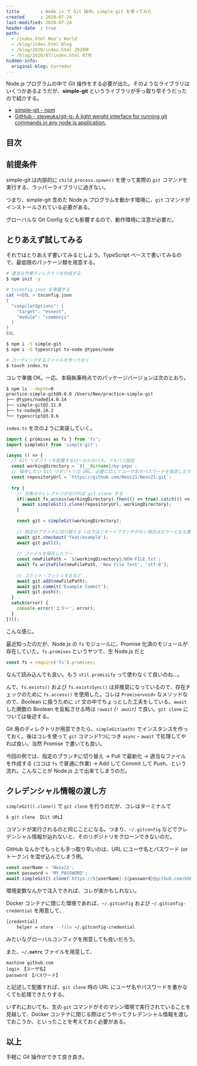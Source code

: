 ```yaml
---
title        : Node.js で Git 操作。simple-git を使ってみた
created      : 2020-07-24
last-modified: 2020-07-24
header-date  : true
path:
  - /index.html Neo's World
  - /blog/index.html Blog
  - /blog/2020/index.html 2020年
  - /blog/2020/07/index.html 07月
hidden-info:
  original-blog: Corredor
---
```


Node.js プログラムの中で Git 操作をする必要が出た。そのようなライブラリはいくつかあるようだが、**simple-git** というライブラリが手っ取り早そうだったので紹介する。

- [simple-git - npm](https://www.npmjs.com/package/simple-git)
- [GitHub - steveukx/git-js: A light weight interface for running git commands in any node.js application.](https://github.com/steveukx/git-js)

## 目次

## 前提条件

simple-git は内部的に `child_process.spawn()` を使って実際の *`git` コマンド*を実行する、ラッパーライブラリに過ぎない。

つまり、simple-git 含めた Node.js プログラムを動かす環境に、`git` コマンドがインストールされている必要がある。

グローバルな Git Config なども影響するので、動作環境に注意が必要だ。

## とりあえず試してみる

それではとりあえず書いてみるとしよう。TypeScript ベースで書いてみるので、最低限のパッケージ類を用意する。

```bash
# 適当な作業ディレクトリを作成する
$ npm init -y

# tsconfig.json を準備する
cat <<EOL > tsconfig.json
{
  "compilerOptions": {
    "target": "esnext",
    "module": "commonjs"
  }
}
EOL

$ npm i -S simple-git
$ npm i -D typescript ts-node @types/node

# コーディングするファイルを作っておく
$ touch index.ts
```

コレで準備 OK。一応、本稿執筆時点でのパッケージバージョンは次のとおり。

```bash
$ npm ls --depth=0
practice-simple-git@0.0.0 /Users/Neo/practice-simple-git
├── @types/node@14.0.14
├── simple-git@2.11.0
├── ts-node@8.10.2
└── typescript@3.9.6
```

`index.ts` を次のように実装していく。

```typescript
import { promises as fs } from 'fs';
import simpleGit from 'simple-git';

(async () => {
  // Git リポジトリを配置するローカルのパス。フルパス指定
  const workingDirectory = `${__dirname}/my-pepo`;
  // 操作したい Git リポジトリの URL。必要に応じてユーザ名やパスワードを指定したりする
  const repositoryUrl = `https://github.com/Neos21/Neos21.git`;
  
  try {
    // 対象のディレクトリがなければ git clone する
    if(!await fs.access(workingDirectory).then(() => true).catch(() => false)) {
      await simpleGit().clone(repositoryUrl, workingDirectory);
    }
    
    const git = simpleGit(workingDirectory);
    
    // 指定のブランチに切り替える (以下はリモートブランチがない場合はエラーとなる書き方)
    await git.checkout('feat/example');
    await git.pull();
    
    // ファイルを保存したり〜
    const newFilePath = `${workingDirectory}/NEW-FILE.txt`;
    await fs.writeFile(newFilePath, 'New File Text', 'utf-8');
    
    // コミット・プッシュするなど
    await git.add(newFilePath);
    await git.commit('Example Commit');
    await git.push();
  }
  catch(error) {
    console.error('エラー', error);
  }
})();
```

こんな感じ。

最近知ったのだが、Node.js の `fs` モジュールに、Promise 化済のモジュールが存在していた。`fs.promises` というヤツで、生 Node.js だと

```javascript
const fs = require('fs').promises;
```

なんて読み込んでも良い。もう `util.promisify` って使わなくて良いのね…。

んで、`fs.exists()` および `fs.existsSync()` は非推奨になっているので、存在チェックのために `fs.access()` を使用した。コレは `Promise<void>` なメソッドなので、Boolean に扱うために `if` 文の中でちょっとした工夫をしている。`await` した関数の Boolean を反転させる時は *`!await` (`! await`)* で良い。`git clone` については後述する。

Git 用のディレクトリが用意できたら、`simpleGit(path)` でインスタンスを作っておく。後はコレを使って `git` コマンド1つにつき `async`・`await` で処理してやれば良い。当然 Promise で書いても良い。

今回の例では、指定のブランチに切り替え → Pull で最新化 → 適当なファイルを作成する (ココは `fs` で普通に作業) → Add して Commit して Push、という流れ。こんなことが Node.js 上で出来てしまうのだ。

## クレデンシャル情報の渡し方

`simpleGit().clone()` で `git clone` を行うのだが、コレはターミナルで

```bash
$ git clone 【Git URL】
```

コマンドが実行されるのと同じことになる。つまり、`~/.gitconfig` などでクレデンシャル情報が辿れないと、そのリポジトリをクローンできないのだ。

GitHub なんかでもっとも手っ取り早いのは、URL にユーザ名とパスワード (or トークン) を混ぜ込んでしまう例。

```typescript
const userName = 'Neos21';
const password = 'MY_PASSWORD';
await simpleGit().clone(`https://${userName}:${password}@github.com/USER_NAME/REPOSITORY_NAME.git`, workingDirectory);
```

環境変数なんかで注入できれば、コレが楽かもしれない。

Docker コンテナに閉じた環境であれば、`~/.gitconfig` および `~/.gitconfig-credential` を用意して、

```bash
[credential]
    helper = store --file ~/.gitconfig-credential
```

みたいなグローバルコンフィグを用意しても良いだろう。

また、**`~/.netrc`** ファイルを用意して、

```
machine github.com
login 【ユーザ名】
password 【パスワード】
```

と記述して配置すれば、`git clone` 時の URL にユーザ名やパスワードを書かなくても処理できたりする。

いずれにおいても、生の `git` コマンドがそのマシン環境で実行されていることを見越して、Docker コンテナに閉じる際はどうやってクレデンシャル情報を渡しておこうか、といったことを考えておく必要がある。

## 以上

手軽に Git 操作ができて良き良き。
